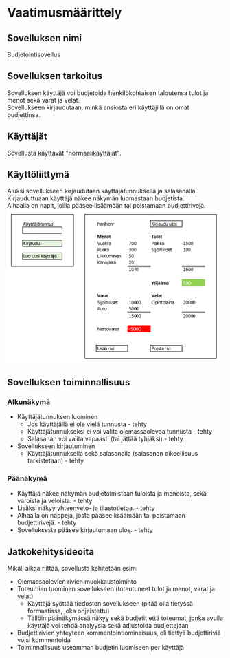 # Vaatimusmäärittely

## Sovelluksen nimi
Budjetointisovellus

## Sovelluksen tarkoitus
Sovelluksen käyttäjä voi budjetoida henkilökohtaisen taloutensa tulot ja menot sekä varat ja velat.  
Sovellukseen kirjaudutaan, minkä ansiosta eri käyttäjillä on omat budjettinsa.

## Käyttäjät
Sovellusta käyttävät "normaalikäyttäjät".  

## Käyttöliittymä
Aluksi sovellukseen kirjaudutaan käyttäjätunnuksella ja salasanalla.  
Kirjauduttuaan käyttäjä näkee näkymän luomastaan budjetista.  
Alhaalla on napit, joilla pääsee lisäämään tai poistamaan budjettirivejä.  
<img src="https://github.com/henkkah/ot-harjoitustyo/blob/master/dokumentaatio/kuvat/kayttoliittymaluonnos.PNG" width="500">

## Sovelluksen toiminnallisuus
### Alkunäkymä
- Käyttäjätunnuksen luominen
    - Jos käyttäjällä ei ole vielä tunnusta - tehty
    - Käyttäjätunnukseksi ei voi valita olemassaolevaa tunnusta - tehty
    - Salasanan voi valita vapaasti (tai jättää tyhjäksi) - tehty
- Sovellukseen kirjautuminen
    - Käyttäjätunnuksella sekä salasanalla (salasanan oikeellisuus tarkistetaan) - tehty
### Päänäkymä
- Käyttäjä näkee näkymän budjetoimistaan tuloista ja menoista, sekä varoista ja veloista. - tehty
- Lisäksi näkyy yhteenveto- ja tilastotietoa. - tehty
- Alhaalla on nappeja, josta pääsee lisäämään tai poistamaan budjettirivejä. - tehty
- Sovelluksesta pääsee kirjautumaan ulos. - tehty

## Jatkokehitysideoita
Mikäli aikaa riittää, sovellusta kehitetään esim:
- Olemassaolevien rivien muokkaustoiminto
- Toteumien tuominen sovellukseen (toteutuneet tulot ja menot, varat ja velat)
    - Käyttäjä syöttää tiedoston sovellukseen (pitää olla tietyssä formaatissa, joka ohjeistettu)
    - Tällöin päänäkymässä näkyy sekä budjetit että toteumat, jonka avulla käyttäjä voi tehdä analyysia sekä adjustoida budjettejaan
- Budjettirivien yhteyteen kommentointiominaisuus, eli tiettyä budjettiriviä voisi kommentoida
- Toiminnallisuus useamman budjetin luomiseen per käyttäjä
